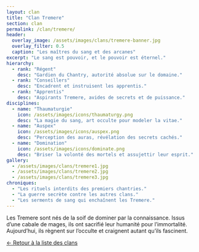 ```yaml
---
layout: clan
title: "Clan Tremere"
section: clan
permalink: /clan/tremere/
header:
  overlay_image: /assets/images/clans/tremere-banner.jpg
  overlay_filter: 0.5
  caption: "Les maîtres du sang et des arcanes"
excerpt: "Le sang est pouvoir, et le pouvoir est éternel."
hierarchy:
  - rank: "Régent"
    desc: "Gardien du Chantry, autorité absolue sur le domaine."
  - rank: "Conseillers"
    desc: "Encadrent et instruisent les apprentis."
  - rank: "Apprentis"
    desc: "Aspirants Tremere, avides de secrets et de puissance."
disciplines:
  - name: "Thaumaturgie"
    icon: /assets/images/icons/thaumaturgy.png
    desc: "La magie du sang, art occulte pour modeler la vitae."
  - name: "Auspex"
    icon: /assets/images/icons/auspex.png
    desc: "Perception des auras, révélation des secrets cachés."
  - name: "Domination"
    icon: /assets/images/icons/dominate.png
    desc: "Briser la volonté des mortels et assujettir leur esprit."
gallery:
  - /assets/images/clans/tremere1.jpg
  - /assets/images/clans/tremere2.jpg
  - /assets/images/clans/tremere3.jpg
chroniques:
  - "Les rituels interdits des premiers chantries."
  - "La guerre secrète contre les autres clans."
  - "Les serments de sang qui enchaînent les Tremere."
---
```


Les Tremere sont nés de la soif de dominer par la connaissance. Issus d’une cabale de mages, ils ont sacrifié leur humanité pour l’immortalité. Aujourd’hui, ils règnent sur l’occulte et craignent autant qu’ils fascinent.

[← Retour à la liste des clans](/univers/clans/)
